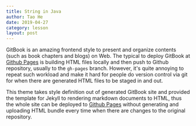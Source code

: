 ```yaml
---
title: String in Java
author: Tao He
date: 2019-04-27
category: lesson
layout: post
---
```


GitBook is an amazing frontend style to present and organize contents (such as book chapters
and blogs) on Web. The typical to deploy GitBook at [Github Pages][1]
is building HTML files locally and then push to Github repository, usually to the `gh-pages`
branch. However, it's quite annoying to repeat such workload and make it hard for people do
version control via git for when there are generated HTML files to be staged in and out.

This theme takes style definition out of generated GitBook site and provided the template
for Jekyll to rendering markdown documents to HTML, thus the whole site can be deployed
to [Github Pages][1] without generating and uploading HTML bundle every time when there are
changes to the original repository.

[1]: https://pages.github.com
